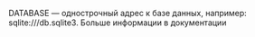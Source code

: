 DATABASE — однострочный адрес к базе данных, например: sqlite:///db.sqlite3. Больше информации в документации